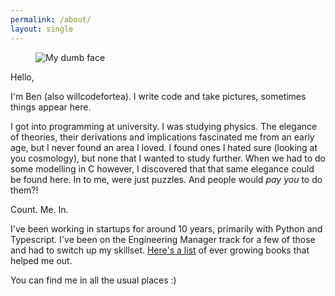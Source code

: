 ```yaml
---
permalink: /about/
layout: single
---
```


<figure class="align-right">
  <img alt="My dumb face" src="https://www.gravatar.com/avatar/f279406cab853bc537210949263d69d9?size=300" />
</figure>

Hello,

I'm Ben (also willcodefortea). I write code and take pictures, sometimes things appear here.


I got into programming at university. I was studying physics. The elegance of theories, their derivations and implications fascinated me from an early age, but I never found an area I loved. I found ones I hated sure (looking at you cosmology), but none that I wanted to study further. When we had to do some modelling in C however, I discovered that that same elegance could be found here. In to me, were just puzzles. And people would _pay you_ to do them?!

Count. Me. In.

I've been working in startups for around 10 years, primarily with Python and Typescript. I've been on the Engineering Manager track for a few of those and had to switch up my skillset. [Here's a list](/books-that-might-be-worth-reading/) of ever growing books that helped me out.

You can find me in all the usual places :)

<div style="display: flex; justify-content: space-evenly; font-size: 36px;">
  <a href="https://www.github.com/willcodefortea" target="_blank"><i class="fab fa-fw fa-github"></i></a>
  <a href="https://www.linkedin.com/in/ben-emery-willcodefortea/" target="_blank"><i class="fab fa-fw fa-linkedin"></i></a>
</div>
